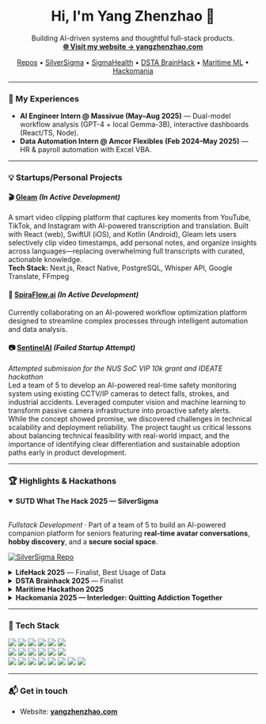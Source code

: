 <h1 align="center">Hi, I'm Yang Zhenzhao 👋</h1>

<p align="center">
  Building AI-driven systems and thoughtful full-stack products.<br/>
  <a href="https://www.yangzhenzhao.com" target="_blank"><b>🌐 Visit my website → yangzhenzhao.com</b></a>
</p>

<p align="center">
  <a href="https://github.com/Path-yang?tab=repositories">Repos</a> •
  <a href="https://github.com/Path-yang/SilverSigma">SilverSigma</a> •
  <a href="https://github.com/clemenong1/SigmaHealth">SigmaHealth</a> •
  <a href="https://github.com/Path-yang/DSTA-Code-Exp-2025">DSTA BrainHack</a> •
  <a href="https://github.com/Path-yang/Maritime-Hackathon-2025">Maritime ML</a> •
  <a href="https://github.com/Path-yang/Hackomania_2025">Hackomania</a>
</p>

---

### 🔭 My Experiences
- **AI Engineer Intern @ Massivue (May–Aug 2025)** — Dual-model workflow analysis (GPT-4 + local Gemma-3B), interactive dashboards (React/TS, Node).
- **Data Automation Intern @ Amcor Flexibles (Feb 2024–May 2025)** — HR & payroll automation with Excel VBA.

---

### 💡 Startups/Personal Projects

#### 🎬 [Gleam](https://github.com/Path-yang/GleamNote.ai) *(In Active Development)*
A smart video clipping platform that captures key moments from YouTube, TikTok, and Instagram with AI-powered transcription and translation. Built with React (web), SwiftUI (iOS), and Kotlin (Android), Gleam lets users selectively clip video timestamps, add personal notes, and organize insights across languages—replacing overwhelming full transcripts with curated, actionable knowledge.  
**Tech Stack:** Next.js, React Native, PostgreSQL, Whisper API, Google Translate, FFmpeg

#### 🌊 [SpiraFlow.ai](https://github.com/sean6369/SpiraFlow.ai) *(In Active Development)*
Currently collaborating on an AI-powered workflow optimization platform designed to streamline complex processes through intelligent automation and data analysis.

#### 📷 [SentinelAI](https://github.com/Path-yang/SentinelAI) *(Failed Startup Attempt)*
*Attempted submission for the NUS SoC VIP 10k grant and IDEATE hackathon*  
Led a team of 5 to develop an AI-powered real-time safety monitoring system using existing CCTV/IP cameras to detect falls, strokes, and industrial accidents. Leveraged computer vision and machine learning to transform passive camera infrastructure into proactive safety alerts.  
While the concept showed promise, we discovered challenges in technical scalability and deployment reliability. The project taught us critical lessons about balancing technical feasibility with real-world impact, and the importance of identifying clear differentiation and sustainable adoption paths early in product development.

---

### 🏆 Highlights & Hackathons


<details open>
  <summary><b>SUTD What The Hack 2025 — SilverSigma</b></summary>

  <br/>

  <p>
    <i>Fullstack Development</i> · Part of a team of 5 to build an AI-powered companion platform 
    for seniors featuring <b>real-time avatar conversations</b>, <b>hobby discovery</b>, and a 
    <b>secure social space</b>.
  </p>

  <p>
    <a href="https://github.com/Path-yang/SilverSigma">
      <img src="https://img.shields.io/badge/GitHub-SilverSigma-181717?logo=github" alt="SilverSigma Repo"/>
    </a>
  </p>
</details>


<details>
  <summary><b>LifeHack 2025</b> — Finalist, Best Usage of Data</summary>
  <p>React Native app integrating real-time SG health data, GPT guidance, and community reporting.</p>
  <a href="https://github.com/clemenong1/SigmaHealth">
    <img src="https://img.shields.io/badge/GitHub-Repo-181717?logo=github" alt="Repo"/>
  </a>
</details>

<details>
  <summary><b>DSTA Brainhack 2025</b> — Finalist</summary>
  <p>AI scam detection (React Native) with URL analysis, education modules, and analytics.</p>
  <a href="https://github.com/Path-yang/DSTA-Code-Exp-2025">
    <img src="https://img.shields.io/badge/GitHub-Repo-181717?logo=github" alt="Repo"/>
  </a>
</details>

<details>
  <summary><b>Maritime Hackathon 2025</b></summary>
  <p>ML classifier (90%+ accuracy) for ship repair severity on 10k+ entries.</p>
  <a href="https://github.com/Path-yang/Maritime-Hackathon-2025">
    <img src="https://img.shields.io/badge/GitHub-Repo-181717?logo=github" alt="Repo"/>
  </a>
</details>

<details>
  <summary><b>Hackomania 2025 — Interledger: Quitting Addiction Together</b></summary>
  <p>Next.js full-stack donation platform using MySQL + Open Payments API.</p>
  <a href="https://github.com/Path-yang/Hackomania_2025">
    <img src="https://img.shields.io/badge/GitHub-Repo-181717?logo=github" alt="Repo"/>
  </a>
</details>

---

### 🧰 Tech Stack
<p>
  <img src="https://img.shields.io/badge/C-00599C?logo=c&logoColor=white" />
  <img src="https://img.shields.io/badge/C++-00599C?logo=c%2B%2B&logoColor=white" />
  <img src="https://img.shields.io/badge/Python-3776AB?logo=python&logoColor=white" />
  <img src="https://img.shields.io/badge/Java-ED8B00?logo=java&logoColor=white" />
  <img src="https://img.shields.io/badge/JavaScript-F7DF1E?logo=javascript&logoColor=black" />
  <img src="https://img.shields.io/badge/TypeScript-3178C6?logo=typescript&logoColor=white" />
  <br/>
  <img src="https://img.shields.io/badge/React-20232A?logo=react&logoColor=61DAFB" />
  <img src="https://img.shields.io/badge/Next.js-000000?logo=nextdotjs&logoColor=white" />
  <img src="https://img.shields.io/badge/Node.js-339933?logo=nodedotjs&logoColor=white" />
  <img src="https://img.shields.io/badge/Flask-000000?logo=flask&logoColor=white" />
  <img src="https://img.shields.io/badge/TensorFlow-FF6F00?logo=tensorflow&logoColor=white" />
  <img src="https://img.shields.io/badge/scikit--learn-F7931E?logo=scikitlearn&logoColor=white" />
  <br/>
  <img src="https://img.shields.io/badge/Arduino-00979D?logo=arduino&logoColor=white" />
  <img src="https://img.shields.io/badge/Raspberry%20Pi-A22846?logo=raspberrypi&logoColor=white" />
  <img src="https://img.shields.io/badge/FPGA-0099cc?logo=intel&logoColor=white" />
  <img src="https://img.shields.io/badge/Git-F05032?logo=git&logoColor=white" />
  <img src="https://img.shields.io/badge/Figma-F24E1E?logo=figma&logoColor=white" />
  <img src="https://img.shields.io/badge/Excel-217346?logo=microsoftexcel&logoColor=white" />
  <img src="https://img.shields.io/badge/Replit-F26207?logo=replit&logoColor=white" />
  <img src="https://img.shields.io/badge/Cursor-000000?logo=cursor&logoColor=white" />
</p>

---

### 📬 Get in touch
- Website: **<a href="https://www.yangzhenzhao.com">yangzhenzhao.com</a>**
